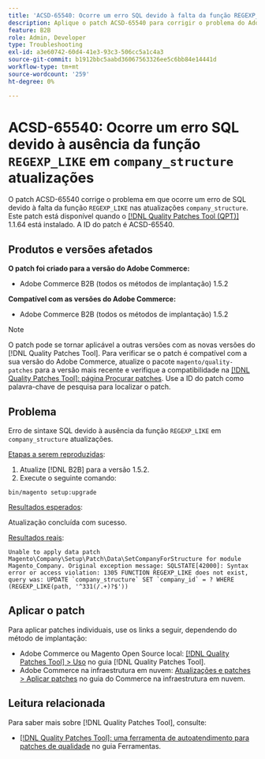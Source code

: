 ```yaml
---
title: 'ACSD-65540: Ocorre um erro SQL devido à falta da função REGEXP_LIKE nas atualizações de company_structure'
description: Aplique o patch ACSD-65540 para corrigir o problema do Adobe Commerce em que ocorre erro de SQL devido à falta da função REGEXP_LIKE em atualizações de company_structure.
feature: B2B
role: Admin, Developer
type: Troubleshooting
exl-id: a3e60742-60d4-41e3-93c3-506cc5a1c4a3
source-git-commit: b1912bbc5aabd36067563326ee5c6bb84e14441d
workflow-type: tm+mt
source-wordcount: '259'
ht-degree: 0%

---
```


# ACSD-65540: Ocorre um erro SQL devido à ausência da função `REGEXP_LIKE` em `company_structure` atualizações

O patch ACSD-65540 corrige o problema em que ocorre um erro de SQL devido à falta da função `REGEXP_LIKE` nas atualizações `company_structure`. Este patch está disponível quando o [[!DNL Quality Patches Tool (QPT)]](/help/tools/quality-patches-tool/quality-patches-tool-to-self-serve-quality-patches.md) 1.1.64 está instalado. A ID do patch é ACSD-65540.

## Produtos e versões afetados

**O patch foi criado para a versão do Adobe Commerce:**

* Adobe Commerce B2B (todos os métodos de implantação) 1.5.2

**Compatível com as versões do Adobe Commerce:**

* Adobe Commerce B2B (todos os métodos de implantação) 1.5.2

>[!NOTE]
>
>O patch pode se tornar aplicável a outras versões com as novas versões do [!DNL Quality Patches Tool]. Para verificar se o patch é compatível com a sua versão do Adobe Commerce, atualize o pacote `magento/quality-patches` para a versão mais recente e verifique a compatibilidade na [[!DNL Quality Patches Tool]: página Procurar patches](https://experienceleague.adobe.com/tools/commerce-quality-patches/index.html). Use a ID do patch como palavra-chave de pesquisa para localizar o patch.

## Problema

Erro de sintaxe SQL devido à ausência da função `REGEXP_LIKE` em `company_structure` atualizações.

<u>Etapas a serem reproduzidas</u>:

1. Atualize [!DNL B2B] para a versão 1.5.2.
1. Execute o seguinte comando:

```
bin/magento setup:upgrade
```

<u>Resultados esperados</u>:

Atualização concluída com sucesso.

<u>Resultados reais</u>:

```
Unable to apply data patch Magento\Company\Setup\Patch\Data\SetCompanyForStructure for module Magento_Company. Original exception message: SQLSTATE[42000]: Syntax error or access violation: 1305 FUNCTION REGEXP_LIKE does not exist, query was: UPDATE `company_structure` SET `company_id` = ? WHERE (REGEXP_LIKE(path, '^331(/.+)?$'))
```

## Aplicar o patch

Para aplicar patches individuais, use os links a seguir, dependendo do método de implantação:

* Adobe Commerce ou Magento Open Source local: [[!DNL Quality Patches Tool] > Uso](/help/tools/quality-patches-tool/usage.md) no guia [!DNL Quality Patches Tool].
* Adobe Commerce na infraestrutura em nuvem: [Atualizações e patches > Aplicar patches](https://experienceleague.adobe.com/docs/commerce-cloud-service/user-guide/develop/upgrade/apply-patches.html) no guia do Commerce na infraestrutura em nuvem.

## Leitura relacionada

Para saber mais sobre [!DNL Quality Patches Tool], consulte:

* [[!DNL Quality Patches Tool]: uma ferramenta de autoatendimento para patches de qualidade](/help/tools/quality-patches-tool/quality-patches-tool-to-self-serve-quality-patches.md) no guia Ferramentas.
